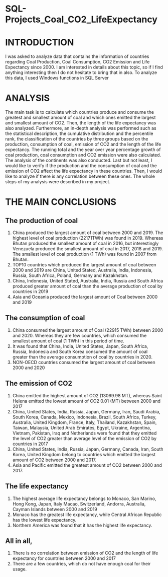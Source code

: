 # SQL-Projects_Coal_CO2_LifeExpectancy

# INTRODUCTION

I was asked to analyze data that contains the information of countries regarding Coal Production, Coal Consumption, CO2 Emission and Life Expectancy since 2000.
I am interested in details about this topic, so if I find anything interesting then I do not hesitate to bring that in also. 
To analyze this data, I used Windows functions in SQL Server 

# ANALYSIS

The main task is to calculate which countries produce and consume the greatest and smallest amount of coal and which ones emitted the largest and smallest amount of CO2. 
Then, the length of the life expectancy was also analyzed.
Furthermore, an in-depth analysis was performed such as the statistical description, the cumulative distribution and the percentile rank, the classification of the countries by three groups based on the production, consumption of coal, emission of CO2 and the length of the life expectancy.
The running total and the year over year percentage growth of coal production, coal consumption and CO2 emission were also calculated. 
The analysis of the continents was also conducted.
Last but not least, I would like to verify if the production and the consumption of coal and the emission of CO2 affect the life expectancy in these countries. 
Then, I would like to analyze if there is any correlation between these ones.
The whole steps of my analysis were described in my project.

# THE MAIN CONCLUSIONS

## The production of coal
1.	China produced the largest amount of coal between 2000 and 2019. The highest level of coal production (22171TWh) was found in 2019. Whereas Bhutan produced the smallest amount of coal in 2016, but interestingly Venezuela produced the smallest amount of coal in 2017, 2018 and 2019. The smallest level of coal production (1 TWh) was found in 2007 from Bhutan.  
2.	TOP10 countries which produced the largest amount of coal between 2000 and 2019 are China, United Stated, Australia, India, Indonesia, Russia, South Africa, Poland, Germany and Kazakhstan. 
3.	China, Indonesia, United Stated, Australia, India, Russia and South Africa produced greater amount of coal than the average production of coal by countries in 2019
4.	Asia and Oceania produced the largest amount of Coal between 2000 and 2019

## The consumption of coal
1.	China consumed the largest amount of Coal (22915 TWh) between 2000 and 2020. Whereas they are few countries, which consumed the smallest amount of coal (1 TWh) in this period of time.
2.	It was found that China, India, United States, Japan, South Africa, Russia, Indonesia and South Korea consumed the amount of coal greater than the average consumption of coal by countries in 2020.  
3.	NON-OECD countries consumed the largest amount of coal between 2000 and 2020

## The emission of CO2
1.	China emitted the highest amount of CO2 (13069.98 MT), whereas Saint Helena emitted the lowest amount of CO2 0.01 (MT) between 2000 and 2017
2.	China, United States, India, Russia, Japan, Germany, Iran, Saudi Arabia, South Korea, Canada, Mexico, Indonesia, Brazil, South Africa, Turkey, Australia, United Kingdom, France, Italy, Thailand, Kazakhstan, Spain, Taiwan, Malaysia, United Arab Emirates, Egypt, Ukraine, Argentina, Vietnam, Pakistan, Iraq and Netherlands were found that they emitted the level of CO2 greater than average level of the emission of CO2 by countries in 2017
3.	China, United States, India, Russia, Japan, Germany, Canada, Iran, South Korea, United Kingdom belong to countries which emitted the largest amount of CO2 between 2000 and 2017.
4.	Asia and Pacific emitted the greatest amount of CO2 between 2000 and 2017.

## The life expectancy
1.	The highest average life expectancy belongs to Monaco, San Marino, Hong Kong, Japan, Italy Macao, Switzerland, Andorra, Australia, Cayman Islands between 2000 and 2019
2.	Monaco has the greatest life expectancy, while Central African Republic has the lowest life expectancy.
3.	Northern America was found that it has the highest life expectancy.

## All in all,
1.	There is no correlation between emission of CO2 and the length of life expectancy for countries between 2000 and 2017
2.	There are a few countries, which do not have enough coal for their usage.
